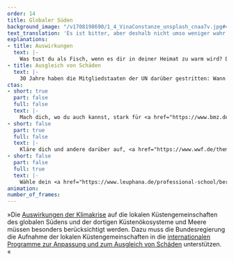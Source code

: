 ```yaml
---
order: 14
title: Globaler Süden
background_image: "/v1708198690/1_4_VinaConstanze_unsplash_cnaa7v.jpg#4cd4ff"
text_translation: 'Es ist bitter, aber deshalb nicht umso weniger wahr: Unser Lebensstil hier sorgt dafür, dass auf der anderen Seite des Planeten im Pazifik Menschen ihre Heimat verlieren. Und immer mehr verlieren werden. Solange die, die umdenken und entsprechend handeln, noch so wenige sind, dass sie diese Dynamik nicht aufhalten können, bleibt das Mindeste, die Geschädigten ihrem Schaden entsprechend zu entschädigen. '
explanations:
- title: Auswirkungen
  text: |-
    Was tust du als Fisch, wenn es dir in deiner Heimat zu warm wird? Du ziehst um, idealerweise in kältere Gefilde, wer würde es dir verdenken. Nicht nur sind in den ärmeren Ländern um den Äquator herum die Menschen stärker auf Fisch als Proteinquelle und Wirtschaftsfaktor angewiesen, nicht nur sind die dortigen Küstenregionen stärker von Extremwetter und Überschwemmungen betroffen, nicht nur fehlen dort mehr als anderswo die Mittel, um sich an diese Veränderungen anzupassen und sie <span class="expander"><span class="trigger">abzumildern</span><span class="info">all dies im Detail und anschaulich illustriert in der <a href="https://www.brot-fuer-die-welt.de/fileadmin/mediapool/blogs/Mari_Francisco/BfdW_Analyse_100_Klima_Fischerei_Gesamt_Web.pdf" target="_blank" rel="noopener">Studie</a> von Onno Groß</span></span> – obendrein handelt es sich hier um die Bevölkerungen, die am allerwenigsten zu der Bredouille beigetragen haben, in der die Welt sich befindet. Und die Bevölkerungen im Norden, die am meisten dazu beigetragen haben, <span class="sidenote"><cite class="icon-link_external"><a href="https://www.brot-fuer-die-welt.de/blog/2021-ozeanerwaermung-zerstoert-fischgruende/" target="_blank" rel="noopener"> "Ozeanerwärmung zerstört Fischgründe" / Brot für die Welt </a></cite><span>freuen sich</span></span> über zugewanderte Makrelen und Sardinen aus dem Süden und denken über höhere Fangquoten nach.
- title: Ausgleich von Schäden
  text: |-
    30 Jahre haben die Mitgliedstaaten der UN darüber gestritten: Wann und in welchem Umfang werden diejenigen unter ihnen, die maßgeblich verantwortlich für die Erderhitzung sind, diejenigen, die es nicht sind, bei der Bewältigung der Folgen unterstützen? Und plötzlich: Einigen sie sich einfach. Gleich am ersten Tag der <span class="expander"><span class="trigger">COP28</span><span class="info">Ende November 2023</span></span> in Dubai. Ein <span class="expander"><span class="trigger">historischer Durchbruch!</span><span class="info">Wirklich. Auch wenn gleich das Aber kommt. Die Einrichtung eines solchen Instruments ist ein absolut kritischer Schritt in Richtung Klimagerechtigkeit.</span></span> Der <span class="sidenote"><cite class="icon-link_external"><a href="https://interactive.carbonbrief.org/q-a-should-developed-nations-pay-for-loss-and-damage-from-climate-change/" target="_blank" rel="noopener"> Q&A zu Loss and Damage bei Carbon Brief </a></cite><span>Loss and Damage Fund</span></span> wird eingerichtet, und <span class="expander"><span class="trigger">in wenigen Tagen</span><span class="info">die Vereinigten Arabischen Emirate sagen direkt 100 Millionen Dollar zu, Deutschland zieht mit weiteren 100 mit, dann geht es <a href="https://unfccc.int/process-and-meetings/bodies/funds-and-financial-entities/loss-and-damage-fund-joint-interim-secretariat/pledges-to-the-loss-and-damage-fund" target="_blank" rel="noopener">Schlag auf Schlag</a>.</span></span> sind fast 700 Millionen zusammengekommen. Der tatsächliche Bedarf: Das <span class="sidenote"><cite class="icon-link_external"><a href="https://www.theguardian.com/environment/2023/dec/06/700m-pledged-to-loss-and-damage-fund-cop28-covers-less-than-02-percent-needed" target="_blank" rel="noopener"> Einordnung beim Guardian </a></cite><span>500fache</span></span>, mindestens. Und zwar pro Jahr. Da geht noch mehr. Und das Geld müsste ja da sein: Die <span class="sidenote"><cite class="icon-link_external"><a href="https://www.theguardian.com/environment/2024/apr/29/taxing-big-fossil-fuel-firms-raise-billions-climate-finance?CMP=twt_a-environment_b-gdneco" target="_blank" rel="noopener"> "Taxing big fossil fuel firms ‘could raise $900bn in climate finance by 2030' " / The Guardian </a></cite><span>Petrostaaten, Öl- und Gaskonzerne</span></span> haben zusammen seit 1970 an jedem einzelnen Tag drei Milliarden Dollar <span class="sidenote"><cite class="icon-link_external"><a href="https://journals.aau.dk/index.php/sepm/article/view/7395" target="_blank" rel="noopener"> "The geopolitics of trillion US$ oil & gas rents" / International Journal of Sustainable Energy Planning and Management </a></cite><span>Gewinn</span></span> gemacht. Inflationsbereinigt.
ctas:
- short: true
  part: false
  full: false
  text: |-
    Mach dich, wo du auch kannst, stark für <a href="https://www.bmz.de/de/service/lexikon/klimagerechtigkeit-125076" target="_blank">Klimagerechtigkeit</a>.
- short: false
  part: true
  full: false
  text: |-
    Kläre dich und andere darüber auf, <a href="https://www.wwf.de/themen-projekte/meere-kuesten/fischerei/entwicklungslaender" target="_blank">wie abhängig die Menschen aus Küstengemeinschaften</a> des globalen Südens von Meereslebewesen als Proteinquelle sind.
- short: false
  part: false
  full: true
  text: |-
    Wähle dein <a href="https://www.leuphana.de/professional-school/berufsbegleitende-master-mba/umweltrecht-llm-studium.html" target="_blank">Studium</a> oder Job so, dass du denen eine Stimme geben kannst, welche am stärksten unter den Folgen der Klimakatastrophe leiden.
animation:
number_of_frames:
---
```

»Die [Auswirkungen der Klimakrise](# "Auswirkungen") auf die lokalen Küstengemeinschaften des globalen Südens und der dortigen Küstenökosysteme und Meere müssen besonders berücksichtigt werden. Dazu muss die Bundesregierung die Aufnahme der lokalen Küstengemeinschaften in die [internationalen Programme zur Anpassung und zum Ausgleich von Schäden](# "Ausgleich von Schäden") unterstützen. «